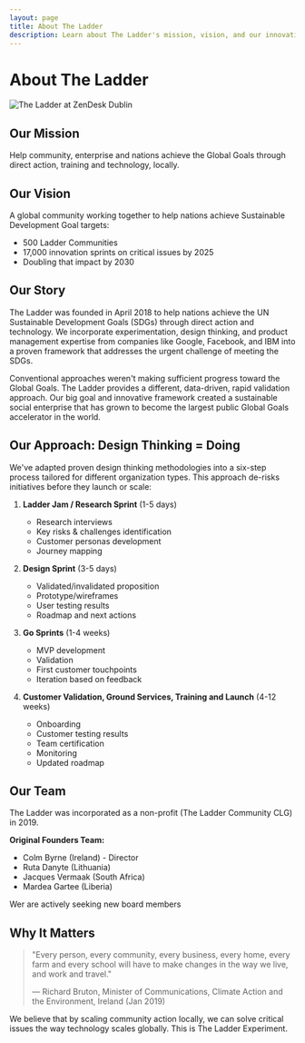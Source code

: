 ```yaml
---
layout: page
title: About The Ladder
description: Learn about The Ladder's mission, vision, and our innovative approach to achieving the UN Sustainable Development Goals
---
```


# About The Ladder

![The Ladder at ZenDesk Dublin](/assets/images/ladder-zendesk.jpg)

## Our Mission

Help community, enterprise and nations achieve the Global Goals through direct action, training and technology, locally.

## Our Vision

A global community working together to help nations achieve Sustainable Development Goal targets:
- 500 Ladder Communities
- 17,000 innovation sprints on critical issues by 2025
- Doubling that impact by 2030

## Our Story

The Ladder was founded in April 2018 to help nations achieve the UN Sustainable Development Goals (SDGs) through direct action and technology. We incorporate experimentation, design thinking, and product management expertise from companies like Google, Facebook, and IBM into a proven framework that addresses the urgent challenge of meeting the SDGs.

Conventional approaches weren't making sufficient progress toward the Global Goals. The Ladder provides a different, data-driven, rapid validation approach. Our big goal and innovative framework created a sustainable social enterprise that has grown to become the largest public Global Goals accelerator in the world.

## Our Approach: Design Thinking = Doing

We've adapted proven design thinking methodologies into a six-step process tailored for different organization types. This approach de-risks initiatives before they launch or scale:

1. **Ladder Jam / Research Sprint** (1-5 days)
   - Research interviews
   - Key risks & challenges identification
   - Customer personas development
   - Journey mapping

2. **Design Sprint** (3-5 days)
   - Validated/invalidated proposition
   - Prototype/wireframes
   - User testing results
   - Roadmap and next actions

3. **Go Sprints** (1-4 weeks)
   - MVP development
   - Validation
   - First customer touchpoints
   - Iteration based on feedback

4. **Customer Validation, Ground Services, Training and Launch** (4-12 weeks)
   - Onboarding
   - Customer testing results
   - Team certification
   - Monitoring
   - Updated roadmap

## Our Team

The Ladder was incorporated as a non-profit (The Ladder Community CLG) in 2019.

**Original Founders Team:**
- Colm Byrne (Ireland) - Director
- Ruta Danyte (Lithuania) 
- Jacques Vermaak (South Africa)
- Mardea Gartee (Liberia)

Wer are actively seeking new board members

## Why It Matters

> "Every person, every community, every business, every home, every farm and every school will have to make changes in the way we live, and work and travel."
> 
> — Richard Bruton, Minister of Communications, Climate Action and the Environment, Ireland (Jan 2019)

We believe that by scaling community action locally, we can solve critical issues the way technology scales globally. This is The Ladder Experiment.
